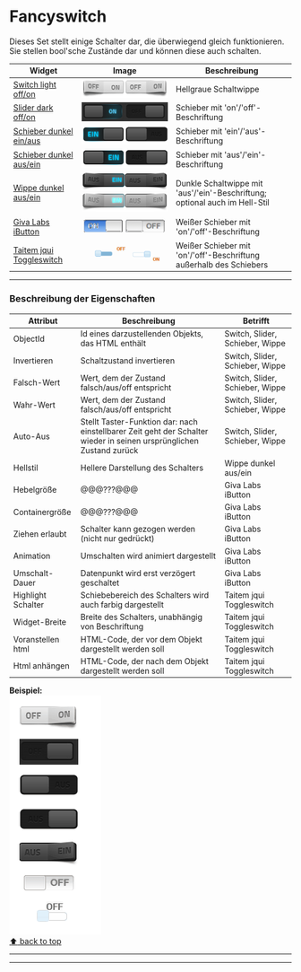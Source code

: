 # Fancyswitch
Dieses Set stellt einige Schalter dar, die überwiegend gleich funktionieren.  
Sie stellen bool'sche Zustände dar und können diese auch schalten.  

|Widget               | Image | Beschreibung|   
|---------------------|-------|-------------|
|[Switch light off/on](#Html-frame)  | ![001]|Hellgraue Schaltwippe
[Slider dark off/on](#svg-shape) | ![002]|Schieber mit 'on'/'off'-Beschriftung
[Schieber dunkel ein/aus](#iframe)       | ![003]|Schieber mit 'ein'/'aus'-Beschriftung
[Schieber dunkel aus/ein](#image)         | ![004]|Schieber mit 'aus'/'ein'-Beschriftung
[Wippe dunkel aus/ein](#link)           | ![005]![006]|Dunkle Schaltwippe mit 'aus'/'ein'-Beschriftung; optional auch im Hell-Stil
[Giva Labs iButton](#border)       | ![007]| Weißer Schieber mit 'on'/'off'-Beschriftung
[Taitem jqui Toggleswitch](#iframe-8)     | ![008]| Weißer Schieber mit 'on'/'off'-Beschriftung außerhalb des Schiebers
 
*********************************************************

### Beschreibung der Eigenschaften 


Attribut|Beschreibung|Betrifft
----|----|---|
ObjectId|Id eines darzustellenden Objekts, das HTML enthält|Switch, Slider, Schieber, Wippe  
Invertieren|Schaltzustand invertieren|Switch, Slider, Schieber, Wippe
Falsch-Wert|Wert, dem der Zustand falsch/aus/off entspricht|Switch, Slider, Schieber, Wippe
Wahr-Wert|Wert, dem der Zustand falsch/aus/off entspricht|Switch, Slider, Schieber, Wippe
Auto-Aus|Stellt Taster-Funktion dar: nach einstellbarer Zeit geht der Schalter wieder in seinen ursprünglichen Zustand zurück|Switch, Slider, Schieber, Wippe
Hellstil|Hellere Darstellung des Schalters|Wippe dunkel aus/ein
Hebelgröße|@@@???@@@|Giva Labs iButton
Containergröße|@@@???@@@|Giva Labs iButton
Ziehen erlaubt|Schalter kann gezogen werden (nicht nur gedrückt)|Giva Labs iButton
Animation|Umschalten wird animiert dargestellt|Giva Labs iButton
Umschalt-Dauer|Datenpunkt wird erst verzögert geschaltet|Giva Labs iButton
Highlight Schalter|Schiebebereich des Schalters wird auch farbig dargestellt|Taitem jqui Toggleswitch
Widget-Breite|Breite des Schalters, unabhängig von Beschriftung|Taitem jqui Toggleswitch
Voranstellen html|HTML-Code, der vor dem Objekt dargestellt werden soll|Taitem jqui Toggleswitch  
Html anhängen|HTML-Code, der nach dem Objekt dargestellt werden soll|Taitem jqui Toggleswitch  

**Beispiel:**  
![009]  
[:arrow_up: back to top ](#Fancyswitch)  
*********************************************************

*********************************************************

[001]: media/fancyswitch-1.png 
[002]: media/fancyswitch-2.png
[003]: media/fancyswitch-3.png
[004]: media/fancyswitch-4.png
[005]: media/fancyswitch-5.png
[006]: media/fancyswitch-6.png
[007]: media/fancyswitch_givalabsibutton.png
[008]: media/fancyswitch_taitem.png
[009]: media/fancyswitch_all.gif

